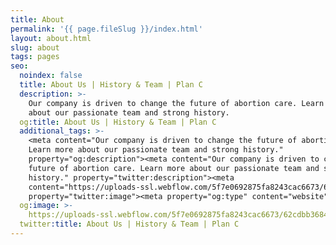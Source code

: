 ```yaml
---
title: About
permalink: '{{ page.fileSlug }}/index.html'
layout: about.html
slug: about
tags: pages
seo:
  noindex: false
  title: About Us | History & Team | Plan C
  description: >-
    Our company is driven to change the future of abortion care. Learn more
    about our passionate team and strong history.
  og:title: About Us | History & Team | Plan C
  additional_tags: >-
    <meta content="Our company is driven to change the future of abortion care.
    Learn more about our passionate team and strong history."
    property="og:description"><meta content="Our company is driven to change the
    future of abortion care. Learn more about our passionate team and strong
    history." property="twitter:description"><meta
    content="https://uploads-ssl.webflow.com/5f7e0692875fa8243cac6673/62cdbb36841ce363670f2329_social-share-tiny.png"
    property="twitter:image"><meta property="og:type" content="website">
  og:image: >-
    https://uploads-ssl.webflow.com/5f7e0692875fa8243cac6673/62cdbb36841ce363670f2329_social-share-tiny.png
  twitter:title: About Us | History & Team | Plan C
---
```



